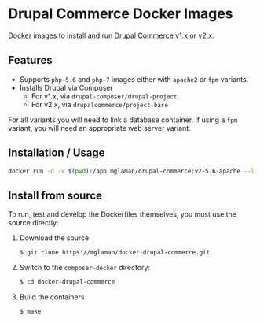 # Drupal Commerce Docker Images

[Docker](http://docker.com) images to install and run [Drupal Commerce](https://drupalcommerce.org/) v1.x or v2.x.

## Features

* Supports `php-5.6` and `php-7` images either with `apache2` or `fpm` variants.
* Installs Drupal via Composer
  * For v1.x, via `drupal-composer/drupal-project`
  * For v2.x, via `drupalcommerce/project-base`
  
For all variants you will need to link a database container. If using a `fpm` variant, you will need an appropriate web
server variant.


## Installation / Usage

````sh
docker run -d -v $(pwd):/app mglaman/drupal-commerce:v2-5.6-apache --link db_container
````

## Install from source

To run, test and develop the Dockerfiles themselves, you must use the
source directly:

1. Download the source:

    ``` sh
    $ git clone https://mglaman/docker-drupal-commerce.git
    ```

2. Switch to the `composer-docker` directory:

    ``` sh
    $ cd docker-drupal-commerce
    ```

3. Build the containers

    ``` sh
    $ make
    ```